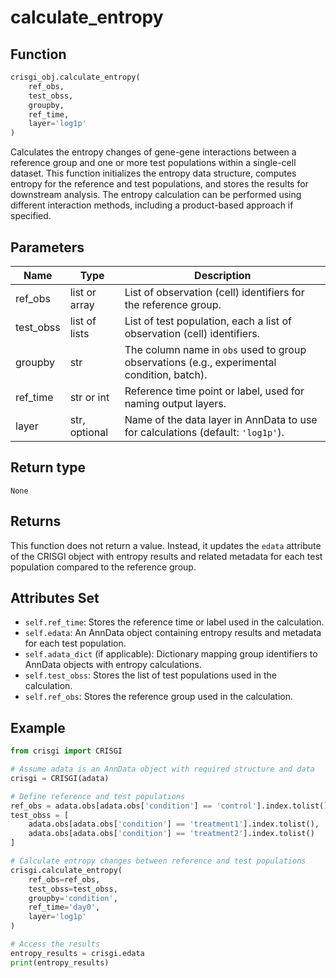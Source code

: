# calculate_entropy

## Function

```python
crisgi_obj.calculate_entropy(
    ref_obs, 
    test_obss, 
    groupby, 
    ref_time, 
    layer='log1p'
)
```

Calculates the entropy changes of gene-gene interactions between a reference group and one or more test populations within a single-cell dataset. This function initializes the entropy data structure, computes entropy for the reference and test populations, and stores the results for downstream analysis. The entropy calculation can be performed using different interaction methods, including a product-based approach if specified.

## Parameters

| Name      | Type            | Description                                                                                  |
|-----------|-----------------|----------------------------------------------------------------------------------------------|
| ref_obs   | list or array   | List of observation (cell) identifiers for the reference group.                              |
| test_obss | list of lists   | List of test population, each a list of observation (cell) identifiers.                      |
| groupby   | str             | The column name in `obs` used to group observations (e.g., experimental condition, batch).   |
| ref_time  | str or int      | Reference time point or label, used for naming output layers.                                |
| layer     | str, optional   | Name of the data layer in AnnData to use for calculations (default: `'log1p'`).              |

## Return type

`None`

## Returns

This function does not return a value. Instead, it updates the `edata` attribute of the CRISGI object with entropy results and related metadata for each test population compared to the reference group.

## Attributes Set

- `self.ref_time`: Stores the reference time or label used in the calculation.
- `self.edata`: An AnnData object containing entropy results and metadata for each test population.
- `self.adata_dict` (if applicable): Dictionary mapping group identifiers to AnnData objects with entropy calculations.
- `self.test_obss`: Stores the list of test populations used in the calculation.
- `self.ref_obs`: Stores the reference group used in the calculation.

## Example

```python
from crisgi import CRISGI

# Assume adata is an AnnData object with required structure and data
crisgi = CRISGI(adata)

# Define reference and test populations
ref_obs = adata.obs[adata.obs['condition'] == 'control'].index.tolist()
test_obss = [
    adata.obs[adata.obs['condition'] == 'treatment1'].index.tolist(),
    adata.obs[adata.obs['condition'] == 'treatment2'].index.tolist()
]

# Calculate entropy changes between reference and test populations
crisgi.calculate_entropy(
    ref_obs=ref_obs,
    test_obss=test_obss,
    groupby='condition',
    ref_time='day0',
    layer='log1p'
)

# Access the results
entropy_results = crisgi.edata
print(entropy_results)
```
